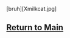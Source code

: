 [bruh][Xmilkcat.jpg]

## [Return to Main](https://github.com/KayvonPaygon/IT-1000-midterm-project/blob/main/README.md)
